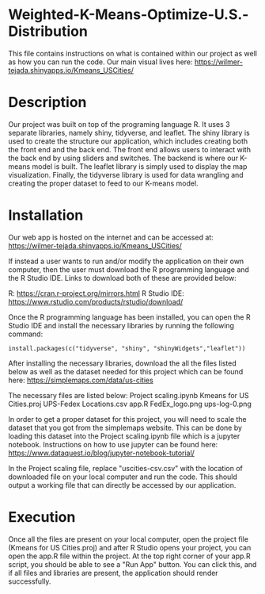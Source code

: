 # Weighted-K-Means-Optimize-U.S.-Distribution
This file contains instructions on what is contained within our project as well as
how you can run the code. Our main visual lives here:
https://wilmer-tejada.shinyapps.io/Kmeans_USCities/

Description
==================================

Our project was built on top of the programing language R. It uses 3 separate libraries, namely shiny, tidyverse, and
leaflet. The shiny library is used to create the structure our application, which includes creating both the front end
and the back end. The front end allows users to interact with the back end by using sliders and switches. The backend is
where our K-means model is built. The leaflet library is simply used to display the map visualization. Finally, the
tidyverse library is used for data wrangling and creating the proper dataset to feed to our K-means model.

Installation
==================================
Our web app is hosted on the internet and can be accessed at: https://wilmer-tejada.shinyapps.io/Kmeans_USCities/

If instead a user wants to run and/or modify the application on their own computer, then the user must download the R
programming language and the R Studio IDE. Links to download both of these are provided below:

R: https://cran.r-project.org/mirrors.html
R Studio IDE: https://www.rstudio.com/products/rstudio/download/

Once the R programming language has been installed, you can open the R Studio IDE and install the necessary libraries
by running the following command:

```
install.packages(c("tidyverse", "shiny", "shinyWidgets","leaflet"))
```

After installing the necessary libraries, download the all the files listed below as well as the dataset needed for this project which can be found here:
https://simplemaps.com/data/us-cities

The necessary files are listed below:
Project scaling.ipynb
Kmeans for US Cities.proj
UPS-Fedex Locations.csv
app.R
FedEx_logo.png
ups-log-0.png

In order to get a proper dataset for this project, you will need to scale the dataset that you got from the simplemaps website. This can be done by loading this dataset into the Project scaling.ipynb file which is a jupyter notebook. Instructions on how to use jupyter can be found here:
https://www.dataquest.io/blog/jupyter-notebook-tutorial/

In the Project scaling file, replace "uscities-csv.csv" with the location of downloaded file on your local computer and run the code. This should output a working file that can directly be accessed by our application.

Execution
==================================

Once all the files are present on your local computer, open the project file (Kmeans for US Cities.proj) and after R
Studio opens your project, you can open the app.R file within the project. At the top right corner of your app.R script, you should be able
to see a "Run App" button. You can click this, and if all files and libraries are present, the application should render
successfully.


